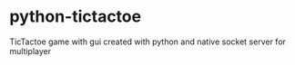 # python-tictactoe
TicTactoe game with gui created with python and native socket server for multiplayer

